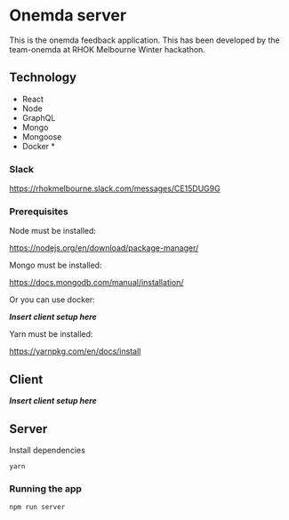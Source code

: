 # Onemda server 

This is the onemda feedback application. This has been developed by the team-onemda at RHOK Melbourne Winter hackathon.

## Technology

- React
- Node
- GraphQL
- Mongo
- Mongoose
- Docker *

### Slack

https://rhokmelbourne.slack.com/messages/CE15DUG9G

### Prerequisites

Node must be installed:

https://nodejs.org/en/download/package-manager/

Mongo must be installed:

https://docs.mongodb.com/manual/installation/

Or you can use docker:

***Insert client setup here***

Yarn must be installed:

https://yarnpkg.com/en/docs/install

## Client

***Insert client setup here***

## Server

Install dependencies
```
yarn
```

### Running the app

```
npm run server
```